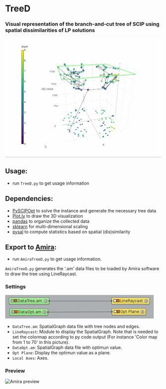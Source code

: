 # TreeD

### Visual representation of the branch-and-cut tree of SCIP using spatial dissimilarities of LP solutions

[![Example](treed.gif)](https://plot.ly/~mattmilten/103/)

## Usage:
- run `TreeD.py` to get usage information

## Dependencies:
- [PySCIPOpt](https://github.com/SCIP-Interfaces/PySCIPOpt) to solve the instance and generate the necessary tree data
- [Plot.ly](https://plot.ly/) to draw the 3D visualization
- [pandas](https://pandas.pydata.org/) to organize the collected data
- [sklearn](http://scikit-learn.org/stable/) for multi-dimensional scaling
- [pysal](https://github.com/pysal) to compute statistics based on spatial (dis)similarity

## Export to [Amira](https://amira.zib.de/):
- run `AmiraTreeD.py` to get usage information.

`AmiraTreeD.py` generates the '.am' data files to be loaded by Amira software to draw the tree using LineRaycast.

### Settings

![Project View](imgs/ProjectView.png)

- `DataTree.am`: SpatialGraph data file with tree nodes and edges.
- `LineRaycast`: Module to display the SpatialGraph. Note that is needed to set the colormap according to py code output (For instance 'Color map from 1 to 70' in this picture).
- `DataOpt.am`: SpatialGraph data file with optimun value.
- `Opt Plane`: Display the optimun value as a plane.
- `Local Axes`: Axes.

### Preview

![Amira preview](imgs/AmiraTree.gif)